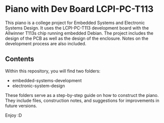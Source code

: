 # Piano with Dev Board LCPI-PC-T113
This piano is a college project for Embedded Systems and Electronic Systems Design. It uses the LCPI-PC-T113 development board with the Allwinner T113s chip running embedded Debian. The project includes the design of the PCB as well as the design of the enclosure. Notes on the development process are also included.

## Contents
Within this repository, you will find two folders:
* embedded-systems-development
* electronic-system-design

These folders serve as a step-by-step guide on how to construct the piano. They include files, construction notes, and suggestions for improvements in future versions.

Enjoy :D

